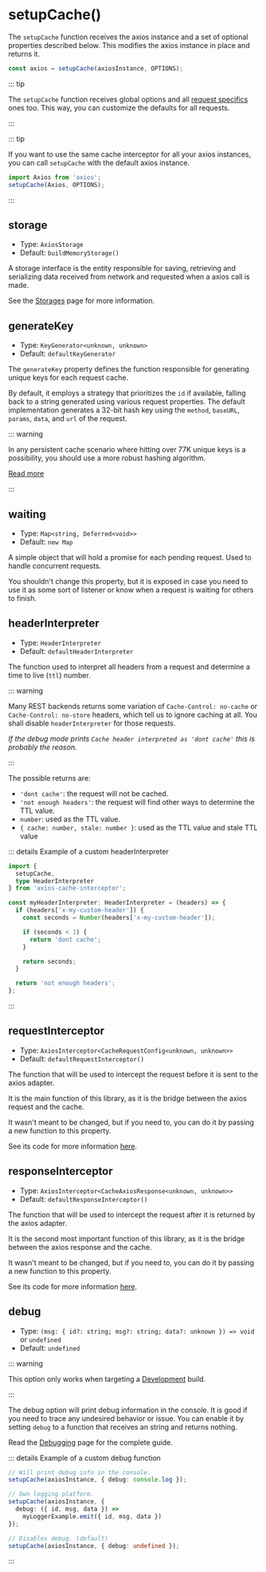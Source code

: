 # setupCache()

The `setupCache` function receives the axios instance and a set of optional properties
described below. This modifies the axios instance in place and returns it.

```ts
const axios = setupCache(axiosInstance, OPTIONS);
```

::: tip

The `setupCache` function receives global options and all
[request specifics](./config/request-specifics.md) ones too. This way, you can customize
the defaults for all requests.

:::

::: tip

If you want to use the same cache interceptor for all your axios instances, you can
call `setupCache` with the default axios instance.

```ts
import Axios from 'axios';
setupCache(Axios, OPTIONS);
```

:::

## storage

<Badge text="optional" type="warning"/>

- Type: `AxiosStorage`
- Default: `buildMemoryStorage()`

A storage interface is the entity responsible for saving, retrieving and serializing data
received from network and requested when a axios call is made.

See the [Storages](./guide/storages.md) page for more information.

## generateKey

 <Badge text="optional" type="warning"/>

- Type: `KeyGenerator<unknown, unknown>`
- Default: `defaultKeyGenerator`

The `generateKey` property defines the function responsible for generating unique keys for each request cache.

By default, it employs a strategy that prioritizes the `id` if available, falling back to a string generated using various request properties. The default implementation generates a 32-bit hash key using the `method`, `baseURL`, `params`, `data`, and `url` of the request.

::: warning

In any persistent cache scenario where hitting over 77K unique keys is a possibility, you should use a more robust hashing algorithm.

[Read more](./guide/request-id.md#custom-generator)

:::

## waiting

<Badge text="optional" type="warning"/>

- Type: `Map<string, Deferred<void>>`
- Default: `new Map`

A simple object that will hold a promise for each pending request. Used to handle
concurrent requests.

You shouldn't change this property, but it is exposed in case you need to use it as some
sort of listener or know when a request is waiting for others to finish.

## headerInterpreter

 <Badge text="optional" type="warning"/>

- Type: `HeaderInterpreter`
- Default: `defaultHeaderInterpreter`

The function used to interpret all headers from a request and determine a time to live
(`ttl`) number.

::: warning

Many REST backends returns some variation of `Cache-Control: no-cache` or
`Cache-Control: no-store` headers, which tell us to ignore caching at all. You shall
disable `headerInterpreter` for those requests.

_If the debug mode prints `Cache header interpreted as 'dont cache'` this is probably the
reason._

:::

The possible returns are:

- `'dont cache'`: the request will not be cached.
- `'not enough headers'`: the request will find other ways to determine the TTL value.
- `number`: used as the TTL value.
- `{ cache: number, stale: number }`: used as the TTL value and stale TTL value

::: details Example of a custom headerInterpreter

```ts
import {
  setupCache,
  type HeaderInterpreter
} from 'axios-cache-interceptor';

const myHeaderInterpreter: HeaderInterpreter = (headers) => {
  if (headers['x-my-custom-header']) {
    const seconds = Number(headers['x-my-custom-header']);

    if (seconds < 1) {
      return 'dont cache';
    }

    return seconds;
  }

  return 'not enough headers';
};
```

:::

## requestInterceptor

<Badge text="optional" type="warning"/>

- Type: `AxiosInterceptor<CacheRequestConfig<unknown, unknown>>`
- Default: `defaultRequestInterceptor()`

The function that will be used to intercept the request before it is sent to the axios
adapter.

It is the main function of this library, as it is the bridge between the axios request and
the cache.

It wasn't meant to be changed, but if you need to, you can do it by passing a new function
to this property.

See its code for more information
[here](https://github.com/arthurfiorette/axios-cache-interceptor/tree/main/src/interceptors).

## responseInterceptor

<Badge text="optional" type="warning"/>

- Type: `AxiosInterceptor<CacheAxiosResponse<unknown, unknown>>`
- Default: `defaultResponseInterceptor()`

The function that will be used to intercept the request after it is returned by the axios
adapter.

It is the second most important function of this library, as it is the bridge between the
axios response and the cache.

It wasn't meant to be changed, but if you need to, you can do it by passing a new function
to this property.

See its code for more information
[here](https://github.com/arthurfiorette/axios-cache-interceptor/tree/main/src/interceptors).

## debug

<Badge text="dev only" type="danger"/> <Badge text="optional" type="warning"/>

- Type: `(msg: { id?: string; msg?: string; data?: unknown }) => void` or `undefined`
- Default: `undefined`

::: warning

This option only works when targeting a [Development](./guide/debugging.md) build.

:::

The debug option will print debug information in the console. It is good if you need to
trace any undesired behavior or issue. You can enable it by setting `debug` to a function
that receives an string and returns nothing.

Read the [Debugging](./guide/debugging.md) page for the complete guide.

::: details Example of a custom debug function

```ts
// Will print debug info in the console.
setupCache(axiosInstance, { debug: console.log });

// Own logging platform.
setupCache(axiosInstance, {
  debug: ({ id, msg, data }) =>
    myLoggerExample.emit({ id, msg, data })
});

// Disables debug. (default)
setupCache(axiosInstance, { debug: undefined });
```

:::
